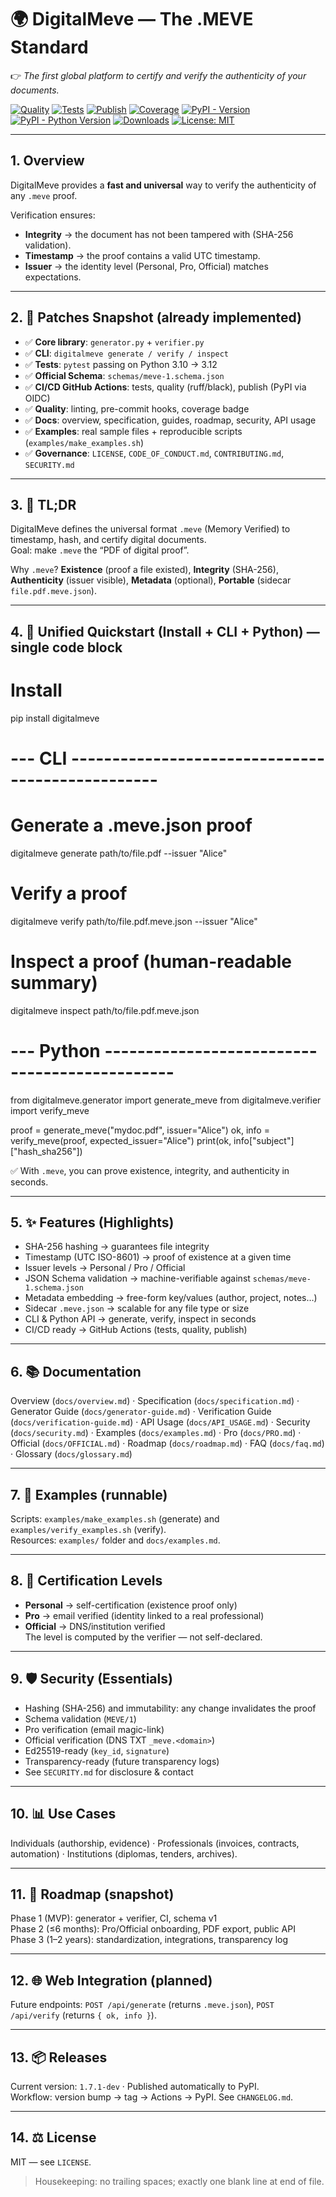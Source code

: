 # 🌍 DigitalMeve — The .MEVE Standard

👉 *The first global platform to certify and verify the authenticity of your documents.*

[![Quality](https://github.com/BACOUL/digitalmeve/actions/workflows/quality.yml/badge.svg?branch=main)](https://github.com/BACOUL/digitalmeve/actions/workflows/quality.yml)
[![Tests](https://github.com/BACOUL/digitalmeve/actions/workflows/tests.yml/badge.svg?branch=main)](https://github.com/BACOUL/digitalmeve/actions/workflows/tests.yml)
[![Publish](https://github.com/BACOUL/digitalmeve/actions/workflows/publish.yml/badge.svg?branch=main)](https://github.com/BACOUL/digitalmeve/actions/workflows/publish.yml)
[![Coverage](https://img.shields.io/badge/coverage-90%25-brightgreen.svg)](https://github.com/BACOUL/digitalmeve)
[![PyPI - Version](https://img.shields.io/pypi/v/digitalmeve.svg?label=DigitalMeve&logo=pypi)](https://pypi.org/project/digitalmeve/)
[![PyPI - Python Version](https://img.shields.io/pypi/pyversions/digitalmeve.svg?logo=python&label=Python)](https://pypi.org/project/digitalmeve/)
[![Downloads](https://pepy.tech/badge/digitalmeve)](https://pepy.tech/project/digitalmeve)
[![License: MIT](https://img.shields.io/badge/License-MIT-green.svg)](LICENSE)

---

## 1. Overview

DigitalMeve provides a **fast and universal** way to verify the authenticity of any `.meve` proof.

Verification ensures:
- **Integrity** → the document has not been tampered with (SHA-256 validation).
- **Timestamp** → the proof contains a valid UTC timestamp.
- **Issuer** → the identity level (Personal, Pro, Official) matches expectations.

---

## 2. 🚀 Patches Snapshot (already implemented)

- ✅ **Core library**: `generator.py` + `verifier.py`
- ✅ **CLI**: `digitalmeve generate / verify / inspect`
- ✅ **Tests**: `pytest` passing on Python 3.10 → 3.12
- ✅ **Official Schema**: `schemas/meve-1.schema.json`
- ✅ **CI/CD GitHub Actions**: tests, quality (ruff/black), publish (PyPI via OIDC)
- ✅ **Quality**: linting, pre-commit hooks, coverage badge
- ✅ **Docs**: overview, specification, guides, roadmap, security, API usage
- ✅ **Examples**: real sample files + reproducible scripts (`examples/make_examples.sh`)
- ✅ **Governance**: `LICENSE`, `CODE_OF_CONDUCT.md`, `CONTRIBUTING.md`, `SECURITY.md`

---

## 3. 📖 TL;DR

DigitalMeve defines the universal format `.meve` (Memory Verified) to timestamp, hash, and certify digital documents.  
Goal: make `.meve` the “PDF of digital proof”.

Why `.meve`? **Existence** (proof a file existed), **Integrity** (SHA-256), **Authenticity** (issuer visible), **Metadata** (optional), **Portable** (sidecar `file.pdf.meve.json`).

---

## 4. 🔧 Unified Quickstart (Install + CLI + Python) — **single code block**

# Install
pip install digitalmeve

# --- CLI -------------------------------------------------
# Generate a .meve.json proof
digitalmeve generate path/to/file.pdf --issuer "Alice"

# Verify a proof
digitalmeve verify path/to/file.pdf.meve.json --issuer "Alice"

# Inspect a proof (human-readable summary)
digitalmeve inspect path/to/file.pdf.meve.json

# --- Python ----------------------------------------------
from digitalmeve.generator import generate_meve
from digitalmeve.verifier import verify_meve

proof = generate_meve("mydoc.pdf", issuer="Alice")
ok, info = verify_meve(proof, expected_issuer="Alice")
print(ok, info["subject"]["hash_sha256"])

✅ With `.meve`, you can prove existence, integrity, and authenticity in seconds.

---

## 5. ✨ Features (Highlights)

- SHA-256 hashing → guarantees file integrity  
- Timestamp (UTC ISO-8601) → proof of existence at a given time  
- Issuer levels → Personal / Pro / Official  
- JSON Schema validation → machine-verifiable against `schemas/meve-1.schema.json`  
- Metadata embedding → free-form key/values (author, project, notes…)  
- Sidecar `.meve.json` → scalable for any file type or size  
- CLI & Python API → generate, verify, inspect in seconds  
- CI/CD ready → GitHub Actions (tests, quality, publish)

---

## 6. 📚 Documentation

Overview (`docs/overview.md`) · Specification (`docs/specification.md`) · Generator Guide (`docs/generator-guide.md`) · Verification Guide (`docs/verification-guide.md`) · API Usage (`docs/API_USAGE.md`) · Security (`docs/security.md`) · Examples (`docs/examples.md`) · Pro (`docs/PRO.md`) · Official (`docs/OFFICIAL.md`) · Roadmap (`docs/roadmap.md`) · FAQ (`docs/faq.md`) · Glossary (`docs/glossary.md`)

---

## 7. 🧪 Examples (runnable)

Scripts: `examples/make_examples.sh` (generate) and `examples/verify_examples.sh` (verify).  
Resources: `examples/` folder and `docs/examples.md`.

---

## 8. 🔑 Certification Levels

- **Personal** → self-certification (existence proof only)  
- **Pro** → email verified (identity linked to a real professional)  
- **Official** → DNS/institution verified  
The level is computed by the verifier — not self-declared.

---

## 9. 🛡 Security (Essentials)

- Hashing (SHA-256) and immutability: any change invalidates the proof  
- Schema validation (`MEVE/1`)  
- Pro verification (email magic-link)  
- Official verification (DNS TXT `_meve.<domain>`)  
- Ed25519-ready (`key_id`, `signature`)  
- Transparency-ready (future transparency logs)  
- See `SECURITY.md` for disclosure & contact

---

## 10. 📊 Use Cases

Individuals (authorship, evidence) · Professionals (invoices, contracts, automation) · Institutions (diplomas, tenders, archives).

---

## 11. 🚀 Roadmap (snapshot)

Phase 1 (MVP): generator + verifier, CI, schema v1  
Phase 2 (≤6 months): Pro/Official onboarding, PDF export, public API  
Phase 3 (1–2 years): standardization, integrations, transparency log

---

## 12. 🌐 Web Integration (planned)

Future endpoints: `POST /api/generate` (returns `.meve.json`), `POST /api/verify` (returns `{ ok, info }`).

---

## 13. 📦 Releases

Current version: `1.7.1-dev` · Published automatically to PyPI.  
Workflow: version bump → tag → Actions → PyPI. See `CHANGELOG.md`.

---

## 14. ⚖ License

MIT — see `LICENSE`.

> Housekeeping: no trailing spaces; exactly one blank line at end of file.
```0
